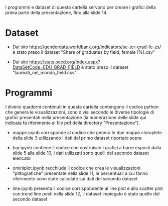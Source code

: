 I programmi e dataset di questa cartella servono per creare i grafici della prima parte della presentazione, fino alla slide 14.

# Dataset

* Dal sito https://genderdata.worldbank.org/indicators/se-ter-grad-fe-zs/ è stato preso il dataset "Share of graduates by field, female (%).csv"
  
* Dal sito https://stats.oecd.org/Index.aspx?DataSetCode=EDU_GRAD_FIELD è stato preso il dataset "laureati_nel_mondo_field.csv"

# Programmi

I diversi quaderni contenuti in questa cartella contengono il codice python che genera le visualizzazioni, sono divisi secondo le diverse tipologie di grafici presentati nella presentazione (la numerazione delle slide qui indicata fa riferimento al file pdf della directory "Presentazione").

* mappe.ipynb corrisponde al codice che genera le due mappe cloroplete della slide 3 utilizzando i dati del primo dataset riportato sopra

* bar.ipynb contiene il codice che costruisce i grafici a barre esposti dalla slide 5 alla slide 10, i dati utilizzati sono quelli del secondo dataset elencato

* ominiplot.ipynb racchiude il codice che crea le visualizzazioni "pittografiche" presentate nella slide 11, le percentuali a cui fanno riferimento sono state calcolate sui dati del secondo dataset

* line.ipynb presenta il codice corrispondente al line plot e allo scatter plot con trend line posti nella slide 12, il dataset impiegato è stato quello del secondo dataset

